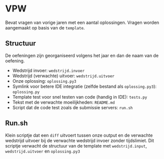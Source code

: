 # VPW

Bevat vragen van vorige jaren met een aantal oplossingen. Vragen worden
aangemaakt op basis van de `template`.

## Structuur

De oefeningen zijn georganiseerd volgens het jaar en dan de naam van de
oefening.

* Wedstrijd invoer: `wedstrijd.invoer`
* Wedstrijd (verwachte) uitvoer: `wedstrijd.uitvoer`
* Onze oplossing: `oplossing.py3`
* Symlink voor betere IDE integratie (zelfde bestand als `oplossing.py3`): `oplossing.py`
* Template test voor snel testen van code (handig in IDE): `tests.py`
* Tekst met de verwachte moeilijkheden: `README.md`
* Script dat de code test zoals de submissie servers: `run.sh`

## Run.sh

Klein scriptje dat een `diff` uitvoert tussen onze output en de verwachte
wedstrijd uitvoer bij de verwachte wedstrijd invoer zonder tijdslimiet. Dit 
scriptje verwacht de structuur van de template met `wedstrijd.input`,
`wedstrijd.uitvoer` en `oplossing.py3`
